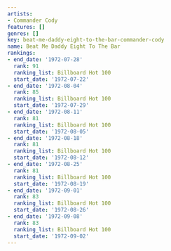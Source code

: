 ```yaml
---
artists:
- Commander Cody
features: []
genres: []
key: beat-me-daddy-eight-to-the-bar-commander-cody
name: Beat Me Daddy Eight To The Bar
rankings:
- end_date: '1972-07-28'
  rank: 91
  ranking_list: Billboard Hot 100
  start_date: '1972-07-22'
- end_date: '1972-08-04'
  rank: 85
  ranking_list: Billboard Hot 100
  start_date: '1972-07-29'
- end_date: '1972-08-11'
  rank: 81
  ranking_list: Billboard Hot 100
  start_date: '1972-08-05'
- end_date: '1972-08-18'
  rank: 81
  ranking_list: Billboard Hot 100
  start_date: '1972-08-12'
- end_date: '1972-08-25'
  rank: 81
  ranking_list: Billboard Hot 100
  start_date: '1972-08-19'
- end_date: '1972-09-01'
  rank: 83
  ranking_list: Billboard Hot 100
  start_date: '1972-08-26'
- end_date: '1972-09-08'
  rank: 83
  ranking_list: Billboard Hot 100
  start_date: '1972-09-02'
---
```


